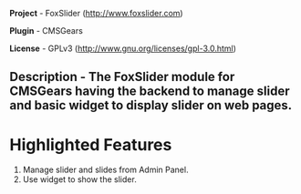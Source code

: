 **Project** - FoxSlider (http://www.foxslider.com)

**Plugin**  - CMSGears

**License** - GPLv3 (http://www.gnu.org/licenses/gpl-3.0.html)

**Description** - The FoxSlider module for CMSGears having the backend to manage slider and basic widget to display slider on web pages.
---

# Highlighted Features
1. Manage slider and slides from Admin Panel.
2. Use widget to show the slider.
